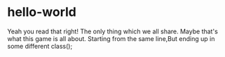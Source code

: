 # hello-world

Yeah you read that right!
The only thing which we all share.
Maybe that's what this game is all about.
Starting from the same line,But ending up in some different class(); 
